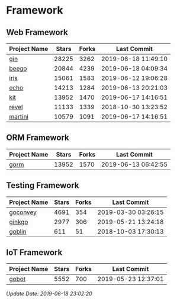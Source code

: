 # Framework

## Web Framework

| Project Name | Stars | Forks | Last Commit |
| ------------ | ----- | ----- | ----------- |
| [gin](https://github.com/gin-gonic/gin) | 28225 | 3262 | 2019-06-18 11:49:10 |
| [beego](https://github.com/astaxie/beego) | 20844 | 4239 | 2019-06-18 04:09:34 |
| [iris](https://github.com/kataras/iris) | 15061 | 1583 | 2019-06-12 19:06:28 |
| [echo](https://github.com/labstack/echo) | 14213 | 1284 | 2019-06-13 20:21:03 |
| [kit](https://github.com/go-kit/kit) | 13952 | 1470 | 2019-06-17 14:16:51 |
| [revel](https://github.com/revel/revel) | 11133 | 1339 | 2018-10-30 13:23:52 |
| [martini](https://github.com/go-martini/martini) | 10579 | 1091 | 2019-06-17 14:16:51 |

## ORM Framework

| Project Name | Stars | Forks | Last Commit |
| ------------ | ----- | ----- | ----------- |
| [gorm](https://github.com/jinzhu/gorm) | 13952 | 1570 | 2019-06-13 06:42:55 |

## Testing Framework

| Project Name | Stars | Forks | Last Commit |
| ------------ | ----- | ----- | ----------- |
| [goconvey](https://github.com/smartystreets/goconvey) | 4691 | 354 | 2019-03-30 03:26:15 |
| [ginkgo](https://github.com/onsi/ginkgo) | 2977 | 306 | 2019-05-21 13:24:18 |
| [goblin](https://github.com/franela/goblin) | 611 | 51 | 2018-10-03 17:30:13 |

## IoT Framework

| Project Name | Stars | Forks | Last Commit |
| ------------ | ----- | ----- | ----------- |
| [gobot](https://github.com/hybridgroup/gobot) | 5552 | 700 | 2019-05-23 12:37:01 |

*Update Date: 2019-06-18 23:02:20*